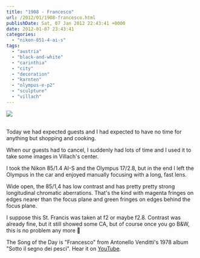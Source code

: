 ```yaml
---
title: "1908 - Francesco"
url: /2012/01/1908-francesco.html
publishDate: Sat, 07 Jan 2012 22:43:41 +0000
date: 2012-01-07 23:43:41
categories: 
  - "nikon-851-4-ai-s"
tags: 
  - "austria"
  - "black-and-white"
  - "carinthia"
  - "city"
  - "decoration"
  - "karnten"
  - "olympus-e-p2"
  - "sculpture"
  - "villach"
---
```

<div class="container">
<div class="center"><a target="_blank" href="https://d25zfm9zpd7gm5.cloudfront.net/1200x1200/2012/20120107_124609_ps.jpg"><img src="https://d25zfm9zpd7gm5.cloudfront.net/0600x0600/2012/20120107_124609_ps.jpg" /></a></div>
</div>
<br />

Today we had expected guests and I had expected to have no time for anything but shopping and cooking.

<a target="_blank" href="https://d25zfm9zpd7gm5.cloudfront.net/1200x1200/2012/20120107_121341_ps.jpg"><img style="margin: 0pt 0px 0pt 10px; float: right;" src="https://d25zfm9zpd7gm5.cloudfront.net/0150x0150/2012/20120107_121341_ps.jpg" alt="" border="0" /></a> When our guests had to cancel, I suddenly had lots of time and I used it to take some images in Villach's center.

<a target="_blank" href="https://d25zfm9zpd7gm5.cloudfront.net/1200x1200/2012/20120107_122617_ps.jpg"><img style="margin: 0pt 10px 0pt 0px; float: left;" src="https://d25zfm9zpd7gm5.cloudfront.net/0150x0150/2012/20120107_122617_ps.jpg" alt="" border="0" /></a> I took the Nikon 85/1.4 AI-S and the Olympus 17/2.8, but in the end I left the Olympus in the car and enjoyed manually focusing with a long, fast lens.

Wide open, the 85/1,4 has low contrast and has pretty pretty strong longitudinal chromatic aberrations. That's the kind with magenta fringes on edges nearer than the focus plane and green fringes on edges behind the focus plane. 

 I suppose this St. Francis was taken at f2 or maybe f2.8. Contrast was already fine, but it still showed some CA, but of course once you go B&amp;W, this is no problem any more 🙂

The Song of the Day is "Francesco" from Antonello Venditti's 1978 album "Sotto il segno dei pesci". Hear it on <a href="http://www.youtube.com/watch?v=i6_AzPwWiQA" target="_blank">YouTube</a>.

